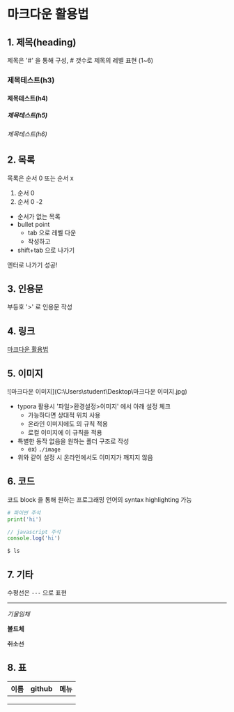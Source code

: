

# 마크다운 활용법

## 1. 제목(heading)

제목은 '#' 을 통해 구성, # 갯수로 제목의 레벨 표현 (1~6)

### 제목테스트(h3)

#### 제목테스트(h4)

##### 제목테스트(h5)

###### 제목테스트(h6)

## 2. 목록

목록은 순서 0 또는 순서 x

1.  순서 0
2. 순서 0 -2

* 순서가 없는 목록
* bullet point
  * tab 으로 레벨 다운
  * 작성하고
* shift+tab 으로 나가기

엔터로 나가기 성공!

## 3. 인용문

부등호 '>' 로 인용문 작성

## 4. 링크

[마크다운 활용법](https://guides.github.com/features/mastering-markdown/)

## 5. 이미지

![마크다운 이미지](C:\Users\student\Desktop\마크다운 이미지.jpg)

* typora 활용시 '파일>환경설정>이미지' 에서 아래 설정 체크
  * 가능하다면 상대적 위치 사용
  * 온라인 이미지에도 의 규칙 적용
  * 로컬 이미지에 이 규칙을 적용
* 특별한 동작 없음을 원하는 폴더 구조로 작성
  * ex) `./image`
* 위와 같이 설정 시 온라인에서도 이미지가 깨지지 않음

## 6. 코드

코드 block 을 통해 원하는 프로그래밍 언어의 syntax highlighting 가능

```py
# 파이썬 주석
print('hi')
```

```javascript
// javascript 주석
console.log('hi')
```

```bash
$ ls
```

## 7. 기타

수평선은 `---` 으로 표현

---

*기울임체*

**볼드체**

~~취소선~~



##  8. 표

| 이름 | github | 메뉴 |
| ---- | ------ | ---- |
|      |        |      |
|      |        |      |
|      |        |      |



